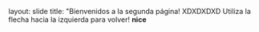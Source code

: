 layout: slide
title: "Bienvenidos a la segunda página!
XDXDXDXD
Utiliza la flecha hacia la izquierda para volver!
**nice**
